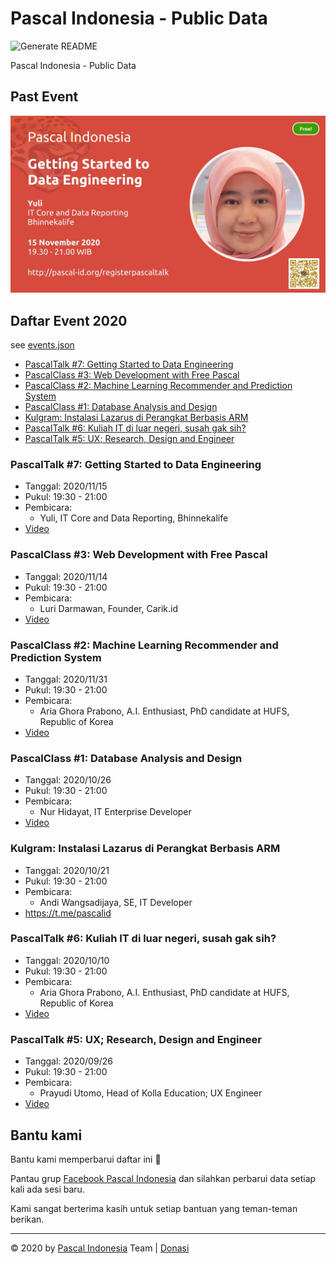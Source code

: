 # Pascal Indonesia - Public Data

![Generate README](https://github.com/pascal-id/Public-Data/workflows/Generate%20README/badge.svg)

Pascal Indonesia - Public Data

## Past Event

![Past Event](files/image/events/20201115-19.jpg)

## Daftar Event 2020

see [events.json](data/events.json)

- [PascalTalk #7: Getting Started to Data Engineering](#pascaltalk-7-getting-started-to-data-engineering)
- [PascalClass #3: Web Development with Free Pascal](#pascalclass-3-web-development-with-free-pascal)
- [PascalClass #2: Machine Learning Recommender and Prediction System](#pascalclass-2-machine-learning-recommender-and-prediction-system)
- [PascalClass #1: Database Analysis and Design](#pascalclass-1-database-analysis-and-design)
- [Kulgram: Instalasi Lazarus di Perangkat Berbasis ARM](#kulgram-instalasi-lazarus-di-perangkat-berbasis-arm)
- [PascalTalk #6: Kuliah IT di luar negeri, susah gak sih?](#pascaltalk-6-kuliah-it-di-luar-negeri-susah-gak-sih)
- [PascalTalk #5: UX; Research, Design and Engineer](#pascaltalk-5-ux-research-design-and-engineer)

### PascalTalk #7: Getting Started to Data Engineering

- Tanggal: 2020/11/15
- Pukul: 19:30 - 21:00
- Pembicara: 
  - Yuli, IT Core and Data Reporting, Bhinnekalife
- [Video](https://www.youtube.com/watch?v=5HAlT5-uwvg)

### PascalClass #3: Web Development with Free Pascal

- Tanggal: 2020/11/14
- Pukul: 19:30 - 21:00
- Pembicara: 
  - Luri Darmawan, Founder, Carik.id
- [Video](https://youtu.be/6871Qw7MkMY)

### PascalClass #2: Machine Learning Recommender and Prediction System

- Tanggal: 2020/11/31
- Pukul: 19:30 - 21:00
- Pembicara: 
  - Aria Ghora Prabono, A.I. Enthusiast, PhD candidate at HUFS, Republic of Korea
- [Video](https://www.youtube.com/playlist?list=PL1mjxpqu6OU6B8wtDB26vdNl7nfgjMYGN)

### PascalClass #1: Database Analysis and Design

- Tanggal: 2020/10/26
- Pukul: 19:30 - 21:00
- Pembicara: 
  - Nur Hidayat, IT Enterprise Developer
- [Video](https://www.youtube.com/playlist?list=PL1mjxpqu6OU53zJcwkLWFF03-tNKwhZtq)

### Kulgram: Instalasi Lazarus di Perangkat Berbasis ARM

- Tanggal: 2020/10/21
- Pukul: 19:30 - 21:00
- Pembicara: 
  - Andi Wangsadijaya, SE, IT Developer
- https://t.me/pascalid

### PascalTalk #6: Kuliah IT di luar negeri, susah gak sih?

- Tanggal: 2020/10/10
- Pukul: 19:30 - 21:00
- Pembicara: 
  - Aria Ghora Prabono, A.I. Enthusiast, PhD candidate at HUFS, Republic of Korea
- [Video](https://youtu.be/qOdAoPj_Les)

### PascalTalk #5: UX; Research, Design and Engineer

- Tanggal: 2020/09/26
- Pukul: 19:30 - 21:00
- Pembicara: 
  - Prayudi Utomo, Head of Kolla Education; UX Engineer
- [Video](https://youtu.be/J1SGzTUvcwQ)


## Bantu kami

Bantu kami memperbarui daftar ini 🙏

Pantau grup [Facebook Pascal Indonesia](https://www.facebook.com/groups/pascalid) dan silahkan perbarui data setiap kali ada sesi baru.

Kami sangat berterima kasih untuk setiap bantuan yang teman-teman berikan.

----

©️ 2020 by [Pascal Indonesia](https://pascal-id.org) Team | [Donasi](https://pascal-id.org/donasi)